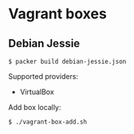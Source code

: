 # Vagrant boxes

## Debian Jessie

`$ packer build debian-jessie.json`

Supported providers:

 - VirtualBox

Add box locally:

`$ ./vagrant-box-add.sh`
